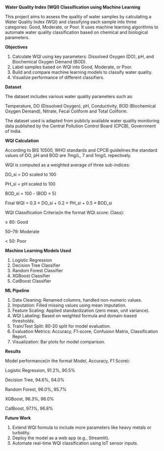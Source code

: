 **Water Quality Index (WQI) Classification using Machine Learning**

This project aims to assess the quality of water samples by calculating a Water Quality Index (WQI) and classifying each sample into three categories: Good, Moderate, or Poor. It uses machine learning algorithms to automate water quality classification based on chemical and biological parameters.

**Objectives**
1. Calculate WQI using key parameters: Dissolved Oxygen (DO), pH, and Biochemical Oxygen Demand (BOD).
2. Label samples based on WQI into Good, Moderate, or Poor.
3. Build and compare machine learning models to classify water quality.
4. Visualize performance of different classifiers.

**Dataset**

The dataset includes various water quality parameters such as:

Temperature,
DO (Dissolved Oxygen),
pH,
Conductivity,
BOD (Biochemical Oxygen Demand),
Nitrate,
Fecal Coliform and 
Total Coliform.

The dataset used is adapted from publicly available water quality monitoring data published by the Central Pollution Control Board (CPCB), Government of India.

**WQI Calculation**

According to BIS 10500, WHO standards and CPCB guidelines the standard values of DO, pH and BOD are 7mg/L, 7 and 1mg/L repectively.

WQI is computed as a weighted average of three sub-indices:

DO_si = DO scaled to 100

PH_si = pH scaled to 100

BOD_si = 100 - (BOD × 5)

Final WQI = 0.3 × DO_si + 0.2 × PH_si + 0.5 × BOD_si

WQI Classification Criteria(in the format WQI score: Class):

≥ 80: 	      Good

50–79:       Moderate

< 50:       Poor

**Machine Learning Models Used**
1. Logistic Regression
2. Decision Tree Classifier
3. Random Forest Classifier
4. XGBoost Classifier
5. CatBoost Classifier

**ML Pipeline**
1. Data Cleaning: Renamed columns, handled non-numeric values.
2. Imputation: Filled missing values using mean imputation.
3. Feature Scaling: Applied standardization (zero mean, unit variance).
4. WQI Labeling: Based on weighted formula and domain-based thresholds.
5. Train/Test Split: 80-20 split for model evaluation.
6. Evaluation Metrics: Accuracy, F1-score, Confusion Matrix, Classification Report.
7. Visualization: Bar plots for model comparison.

**Results**

Model performance(in the format Model, Accuracy, F1 Score):

Logistic Regression,	  91.2%,    90.5%

Decision Tree,	        94.6%,	    94.0%

Random Forest,	        96.0%,	    95.7%

XGBoost,	              96.3%,	    96.0%

CatBoost,	            97.1%,	    96.8%

**Future Work**
1. Extend WQI formula to include more parameters like heavy metals or turbidity.
2. Deploy the model as a web app (e.g., Streamlit).
3. Automate real-time WQI classification using IoT sensor inputs.
